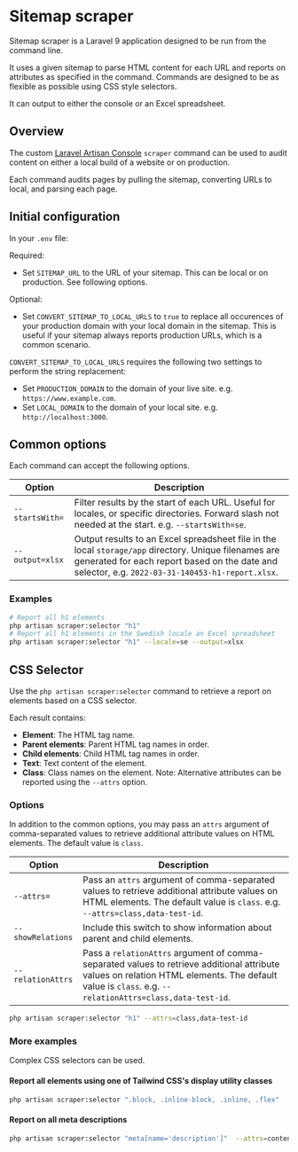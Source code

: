 # Sitemap scraper

Sitemap scraper is a Laravel 9 application designed to be run from the command line. 

It uses a given sitemap to parse HTML content for each URL and reports on attributes as specified in the command. Commands are designed to be as flexible as possible using CSS style selectors.

It can output to either the console or an Excel spreadsheet.

## Overview

The custom [Laravel Artisan Console](https://laravel.com/docs/artisan) `scraper` command can be used to audit content on either a local build of a website or on production.

Each command audits pages by pulling the sitemap, converting URLs to local, and parsing each page.

## Initial configuration

In your `.env` file:

Required:

- Set `SITEMAP_URL` to the URL of your sitemap. This can be local or on production. See following options.

Optional:

- Set `CONVERT_SITEMAP_TO_LOCAL_URLS` to `true` to replace all occurences of your production domain with your local domain in the sitemap. This is useful if your sitemap always reports production URLs, which is a common scenario.

`CONVERT_SITEMAP_TO_LOCAL_URLS` requires the following two settings to perform the string replacement:

- Set `PRODUCTION_DOMAIN` to the domain of your live site. e.g. `https://www.example.com`.
- Set `LOCAL_DOMAIN` to the domain of your local site. e.g. `http://localhost:3000`.

## Common options

Each command can accept the following options.

| Option | Description |
| ------ | ----------- |
| `--startsWith=` | Filter results by the start of each URL. Useful for locales, or specific directories. Forward slash not needed at the start. e.g. `--startsWith=se`. |
| `--output=xlsx` | Output results to an Excel spreadsheet file in the local `storage/app` directory. Unique filenames are generated for each report based on the date and selector, e.g. `2022-03-31-140453-h1-report.xlsx`. |

### Examples

```bash
# Report all h1 elements
php artisan scraper:selector "h1"
# Report all h1 elements in the Swedish locale an Excel spreadsheet
php artisan scraper:selector "h1" --locale=se --output=xlsx
```

## CSS Selector

Use the `php artisan scraper:selector` command to retrieve a report on elements based on a CSS selector.

Each result contains:

- **Element**: The HTML tag name.
- **Parent elements**: Parent HTML tag names in order.
- **Child elements**: Child HTML tag names in order.
- **Text**: Text content of the element.
- **Class**: Class names on the element. Note: Alternative attributes can be reported using the `--attrs` option.

### Options

In addition to the common options, you may pass an `attrs` argument of comma-separated values to retrieve additional attribute values on HTML elements. The default value is `class`.

| Option | Description |
| ------ | ----------- |
| `--attrs=` | Pass an `attrs` argument of comma-separated values to retrieve additional attribute values on HTML elements. The default value is `class`. e.g. `--attrs=class,data-test-id`. |
| `--showRelations` | Include this switch to show information about parent and child elements. |
| `--relationAttrs` | Pass a `relationAttrs` argument of comma-separated values to retrieve additional attribute values on relation HTML elements. The default value is `class`. e.g. `--relationAttrs=class,data-test-id`. |

```bash
php artisan scraper:selector "h1" --attrs=class,data-test-id
```

### More examples

Complex CSS selectors can be used.

#### Report all elements using one of Tailwind CSS's display utility classes

```bash
php artisan scraper:selector ".block, .inline-block, .inline, .flex"
```

#### Report on all meta descriptions

```bash
php artisan scraper:selector "meta[name='description']"  --attrs=content
```
